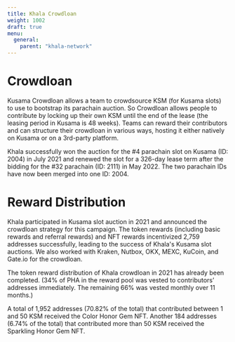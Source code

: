 ```yaml
---
title: Khala Crowdloan
weight: 1002
draft: true
menu:
  general:
    parent: "khala-network"
---
```


# Crowdloan

Kusama Crowdloan allows a team to crowdsource KSM (for Kusama slots) to use to bootstrap its parachain auction. So Сrowdloan allows people to contribute by locking up their own KSM until the end of the lease (the leasing period in Kusama is 48 weeks). Teams can reward their contributors and can structure their crowdloan in various ways, hosting it either natively on Kusama or on a 3rd-party platform.

Khala successfully won the auction for the #4 parachain slot on Kusama (ID: 2004) in July 2021 and renewed the slot for a 326-day lease term after the bidding for the #32 parachain (ID: 2111) in May 2022. The two parachain IDs have now been merged into one ID: 2004.

# Reward Distribution

Khala participated in Kusama slot auction in 2021 and announced the crowdloan strategy for this campaign. The token rewards (including basic rewards and referral rewards) and NFT rewards incentivized 2,759 addresses successfully, leading to the success of Khala's Kusama slot auctions. We also worked with Kraken, Nutbox, OKX, MEXC, KuCoin, and Gate.io for the crowdloan.

The token reward distribution of Khala crowdloan in 2021 has already been completed. (34% of PHA in the reward pool was vested to contributors’ addresses immediately. The remaining 66% was vested monthly over 11 months.)

A total of 1,952 addresses (70.82% of the total) that contributed between 1 and 50 KSM received the Color Honor Gem NFT. Another 184 addresses (6.74% of the total) that contributed more than 50 KSM received the Sparkling Honor Gem NFT.
